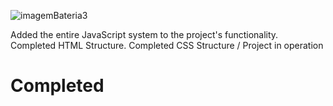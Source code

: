 ![imagemBateria3](https://user-images.githubusercontent.com/83568294/131061236-d7d06612-1f89-46e0-8f5b-49b5773364b8.png)


Added the entire JavaScript system to the project's functionality. Completed HTML Structure. Completed CSS Structure / Project in operation

# Completed
